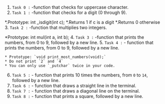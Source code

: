 1. `Task 0 :` -function that checks for uppercase character.
2. `Task 1 :` -function that checks for a digit (0 through 9).

*.Prototype: int _isdigit(int c);
*.Returns 1 if c is a digit
*.Returns 0 otherwise
3. `Task 2 :` -function that multiplies two integers.

*Prototype: int mul(int a, int b);
4. `Task 3 :` -function that prints the numbers, from 0 to 9, followed by a new line.
5. `Task 4 :` - function that prints the numbers, from 0 to 9, followed by a new line.

    * Prototype: `void print_most_numbers(void);`
    * Do not print `2` and `4`
    * You can only use `_putchar` twice in your code.
6. `Task 5 :` - function that prints 10 times the numbers, from `0` to `14`, followed by a new line.
7. `Task 6 :` - function that draws a straight line in the terminal.
8. `Task 7 :` - function that draws a diagonal line on the terminal.
9. `Task 8 :` - function that prints a square, followed by a new line.
